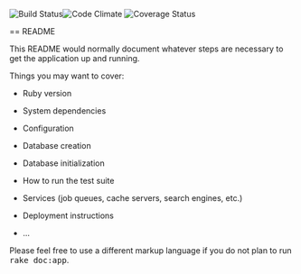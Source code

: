 ![Build Status](https://codeship.com/projects/7c2b5fa0-2a65-0133-3873-0a7b4a0ae24e/status?branch=master)![Code Climate](https://codeclimate.com/github/syzygy333/bandtree_rails_2.png) ![Coverage Status](https://coveralls.io/repos/syzygy333/bandtree_rails_2/badge.png)

== README

This README would normally document whatever steps are necessary to get the
application up and running.

Things you may want to cover:

* Ruby version

* System dependencies

* Configuration

* Database creation

* Database initialization

* How to run the test suite

* Services (job queues, cache servers, search engines, etc.)

* Deployment instructions

* ...


Please feel free to use a different markup language if you do not plan to run
<tt>rake doc:app</tt>.
